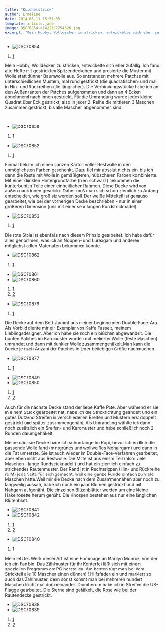 ```yaml
---
title: "Kuschelstrick"
author: Ermeline
date: 2014-06-11 15:51:03
template: article.jade
image: DSCF0854-e1422112754326.jpg
excerpt: "Mein Hobby, Wolldecken zu stricken, entwickelte sich eher zufällig."
---
```


-   ![DSCF0854](DSCF0854-e1422112754326.jpg)

1.  [1](#)

Mein Hobby, Wolldecken zu stricken, entwickelte sich eher zufällig. Ich
fand alte Hefte mit gestrickten Spitzendeckchen und probierte die Muster
mit Wolle statt dünner Baumwolle aus. So entstanden mehrere Patches mit
unterschiedlichen Mustern, mal rund gestrickt (die quadratischen) und
mal in Hin- und Rückreihen (die länglichen). Die Verbindungsstücke habe
ich an den Außenkanten der Patches aufgenommen und dann an 4 Ecken
abnehmend nach innen gestrickt. Für die Umrandung wurde jedes kleine
Quadrat über Eck gestrickt, also in jeder 2. Reihe die mittleren 3
Maschen zusammen gestrickt, bis alle Maschen abgenommen sind.

 

-   ![DSCF0859](DSCF0859.jpg)

1.  [1](#)

-   ![DSCF0852](DSCF0852-e1422112746564.jpg)

1.  [1](#)

Einmal bekam ich einen ganzen Karton voller Restwolle in den
unmöglichsten Farben geschenkt. Dazu fiel mir absolut nichts ein, bis
ich dann die Reste mit Wolle in gemäßigteren, hübscheren Farben
kombinierte. Mit einer dunklen Hintergrundfarbe (hier: schwarz) bekommen
die kunterbunten Teile einen einheitlichen Rahmen. Diese Decke wird von
außen nach innen gestrickt. Daher muß man sich schon ziemlich zu Anfang
entscheiden, wie groß sie werden soll. Der weiße Mittelteil ist genauso
gearbeitet, wie bei der vorherigen Decke beschrieben - nur in einer
größeren Dimension (und mit einer sehr langen Rundstricknadel).

-   ![DSCF0853](DSCF0853.jpg)

1.  [1](#)

Die rote Stola ist ebenfalls nach diesem Prinzip gearbeitet. Ich habe
dafür alles genommen, was ich an Noppen- und Lurexgarn und anderen
möglichst edlen Materialien bekommen konnte.

-   ![DSCF0862](DSCF0862.jpg)

1.  [1](#)

-   ![DSCF0861](DSCF0861-e1422113051164.jpg)
-   ![DSCF0860](DSCF0860-e1422113041340.jpg)

1.  [1](#)
2.  [2](#)

-   ![DSCF0876](DSCF0876-e1422113251614.jpg)

1.  [1](#)

Die Decke auf dem Bett stammt aus meiner beginnenden Double-Face-Ära.
Als Vorbild diente mir ein Exemplar von Kaffe Fassett, meinem
Lieblingsdesigner. Aber ich habe sie noch ein bißchen abgewandelt. Die
bunten Patches im Karomuster wurden mit melierter Wolle (feste Maschen)
umrandet und dann mit dunkler Wolle zusammengehäkelt.Man kann die Decke
je nach Anzahl der Patches in jeder beliebigen Größe nachmachen.

-   ![DSCF0877](DSCF0877.jpg)

1.  [1](#)

-   ![DSCF0849](DSCF0849-e1422112718849.jpg)
-   ![DSCF0850](DSCF0850-e1422112727868.jpg)

1.  [1](#)
2.  [2](#)

Auch für die nächste Decke stand der liebe Kaffe Pate. Aber während er
sie in einem Stück gearbeitet hat, habe ich die Strickrichtung geändert
und ein gutes Dutzend Streifen in verschiedenen Breiten und Mustern erst
doppelt gestrickt und später zusammengenäht. Als Umrandung wählte ich
dann noch zusätzlich ein Sreifen- und Karomuster und habe schließlich
noch 2 Runden darumgehäkelt.

Meine nächste Decke hatte ich schon lange im Kopf, bevor ich endlich die
passende Wolle fand (mintgrünes und wollweißes Mohairgarn) und dann in
die Tat umsetzte. Sie ist auch wieder im Double-Face-Verfahren
gearbeitet, aber eben nicht aus Restwolle. Die Mitte ist aus einem Teil
(also: viele Maschen - lange Rundstricknadel!) und hat ein ziemlich
einfach zu strickendes Rautenmuster. Der Rand ist in Rechtsrippen (Hin-
und Rückreihe re M) jede Seite für sich gemacht, weil eine ganze Runde
einfach zu viele Maschen hätte.Weil mir die Decke nach dem Zusammennähen
aber noch zu langweilig aussah, habe ich noch ein paar Blumen gestrickt
und mit Nähgarn aufgenäht. Die einzelnen Blütenblätter werden um eine
kleine Häkelrosette herum genäht. Die Knospen bestehen aus nur eine
länglichen Blütenblatt.

-   ![DSCF0841](DSCF0841-e1422112702531.jpg)
-   ![DSCF0842](DSCF0842-e1422112709210.jpg)

1.  [1](#)
2.  [2](#)

-   ![DSCF0840](DSCF0840-e1422112690387.jpg)

1.  [1](#)

Mein letztes Werk dieser Art ist eine Hommage an Marilyn Monroe, von der
ich ein Fan bin. Das Zählmuster für ihr Konterfei läßt sich mit einem
speziellen Programm am PC herstellen. Am besten fügt man bei dem
Strickteil alle 10 Maschen einen dünnen!!! Hilfsfaden ein und markiert
so auch das Zählmuster, denn sonst kommt man bei mehreren hundert
Maschen leicht mal durcheinander. Drumherum habe ich in Streifen die
US-Flagge gearbeitet. Die Sterne sind gehäkelt, die Rose wie bei der
Rautendecke gestrickt.

-   ![DSCF0838](DSCF0838.jpg)
-   ![DSCF0839](DSCF0839.jpg)

1.  [1](#)
2.  [2](#)

